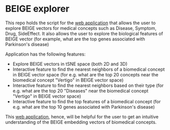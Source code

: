 # BEIGE explorer

This repo holds the script for the [web application](https://beige-explorer.herokuapp.com/) that allows the user to explore BEIGE vectors for medical concepts such as Disease, Symptom, Drug, SideEffect. It also allows the user to explore the biological features of BEIGE vector (for example, what are the top genes associated with Parkinson's disease)

Application has the following features:

- Explore BEIGE vectors in tSNE space (both 2D and 3D)
- Interactive feature to find the nearest neighbors of a biomedical concept in BEIGE vector space 
(for e.g. what are the top 20 concepts near the biomedical concept "Vertigo" in BEIGE vector space)
- Interactive feature to find the nearest neighbors based on their type
(for e.g. what are the top 20 "Diseases" near the biomedical concept "Vertigo" in BEIGE vector space)
- Interactive feature to find the top features of a biomedical concept
(for e.g. what are the top 10 genes associated with Parkinson's disease)

This [web application](https://beige-explorer.herokuapp.com/), hence, will be helpful for the user to get an intuitive understanding of the BEIGE embedding vectors of biomedical concepts.

  
